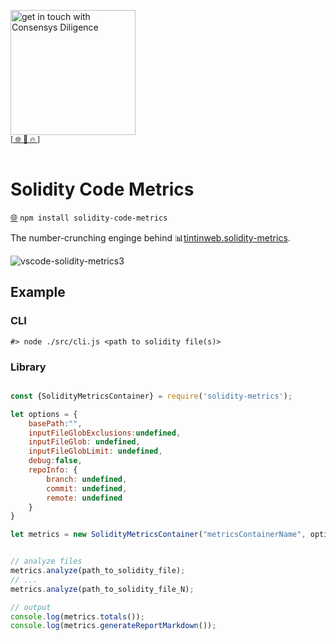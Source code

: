 [<img width="200" alt="get in touch with Consensys Diligence" src="https://user-images.githubusercontent.com/2865694/56826101-91dcf380-685b-11e9-937c-af49c2510aa0.png">](https://diligence.consensys.net)<br/>
<sup>
[[  🌐  ](https://diligence.consensys.net)  [  📩  ](https://github.com/ConsenSys/vscode-solidity-metrics/blob/master/mailto:diligence@consensys.net)  [  🔥  ](https://consensys.github.io/diligence/)]
</sup><br/><br/>


# Solidity Code Metrics

[🌐](https://www.npmjs.com/package/solidity-code-metrics) `npm install solidity-code-metrics` 

The number-crunching enginge behind 📊[tintinweb.solidity-metrics](https://marketplace.visualstudio.com/items?itemName=tintinweb.solidity-metrics).

![vscode-solidity-metrics3](https://user-images.githubusercontent.com/2865694/78451004-0252de00-7683-11ea-93d7-4c5dc436a14b.gif)

## Example

### CLI

```
#> node ./src/cli.js <path to solidity file(s)>
``` 

### Library

```js

const {SolidityMetricsContainer} = require('solidity-metrics');

let options = {
    basePath:"",
    inputFileGlobExclusions:undefined,
    inputFileGlob: undefined,
    inputFileGlobLimit: undefined,
    debug:false,
    repoInfo: {
        branch: undefined,
        commit: undefined,
        remote: undefined
    }    
}

let metrics = new SolidityMetricsContainer("metricsContainerName", options);


// analyze files
metrics.analyze(path_to_solidity_file);
// ...
metrics.analyze(path_to_solidity_file_N);

// output
console.log(metrics.totals());
console.log(metrics.generateReportMarkdown());
```
